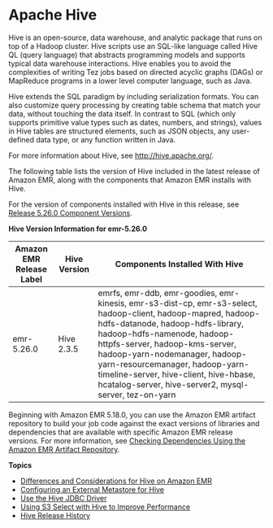 # Apache Hive<a name="emr-hive"></a>

Hive is an open\-source, data warehouse, and analytic package that runs on top of a Hadoop cluster\. Hive scripts use an SQL\-like language called Hive QL \(query language\) that abstracts programming models and supports typical data warehouse interactions\. Hive enables you to avoid the complexities of writing Tez jobs based on directed acyclic graphs \(DAGs\) or MapReduce programs in a lower level computer language, such as Java\. 

Hive extends the SQL paradigm by including serialization formats\. You can also customize query processing by creating table schema that match your data, without touching the data itself\. In contrast to SQL \(which only supports primitive value types such as dates, numbers, and strings\), values in Hive tables are structured elements, such as JSON objects, any user\-defined data type, or any function written in Java\. 

For more information about Hive, see [http://hive\.apache\.org/](http://hive.apache.org/)\.

The following table lists the version of Hive included in the latest release of Amazon EMR, along with the components that Amazon EMR installs with Hive\.

For the version of components installed with Hive in this release, see [Release 5\.26\.0 Component Versions](emr-release-5x.md#emr-5260-release)\.


**Hive Version Information for emr\-5\.26\.0**  

| Amazon EMR Release Label | Hive Version | Components Installed With Hive | 
| --- | --- | --- | 
| emr\-5\.26\.0 | Hive 2\.3\.5 | emrfs, emr\-ddb, emr\-goodies, emr\-kinesis, emr\-s3\-dist\-cp, emr\-s3\-select, hadoop\-client, hadoop\-mapred, hadoop\-hdfs\-datanode, hadoop\-hdfs\-library, hadoop\-hdfs\-namenode, hadoop\-httpfs\-server, hadoop\-kms\-server, hadoop\-yarn\-nodemanager, hadoop\-yarn\-resourcemanager, hadoop\-yarn\-timeline\-server, hive\-client, hive\-hbase, hcatalog\-server, hive\-server2, mysql\-server, tez\-on\-yarn | 

Beginning with Amazon EMR 5\.18\.0, you can use the Amazon EMR artifact repository to build your job code against the exact versions of libraries and dependencies that are available with specific Amazon EMR release versions\. For more information, see [Checking Dependencies Using the Amazon EMR Artifact Repository](emr-artifact-repository.md)\.

**Topics**
+ [Differences and Considerations for Hive on Amazon EMR](emr-hive-differences.md)
+ [Configuring an External Metastore for Hive](emr-metastore-external-hive.md)
+ [Use the Hive JDBC Driver](HiveJDBCDriver.md)
+ [Using S3 Select with Hive to Improve Performance](emr-hive-s3select.md)
+ [Hive Release History](Hive-release-history.md)